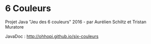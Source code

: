 # 6 Couleurs
Projet Java "Jeu des 6 couleurs" 2016 - par Aurélien Schiltz et Tristan Muratore

JavaDoc : http://ohhopi.github.io/six-couleurs
